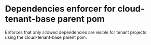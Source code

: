 <!-- Copyright Verizon Media. Licensed under the terms of the Apache 2.0 license. See LICENSE in the project root. -->
# Dependencies enforcer for cloud-tenant-base parent pom

Enforces that only allowed dependencies are visible for tenant projects using the cloud-tenant-base parent pom.
